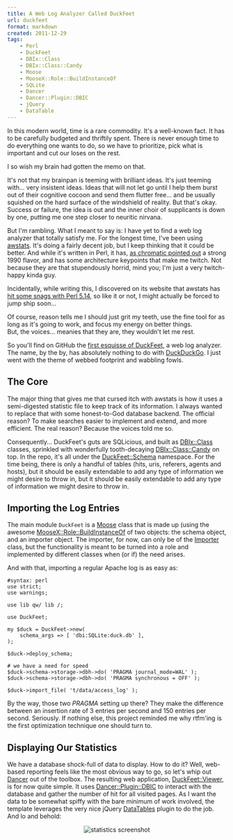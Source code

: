 ```yaml
---
title: A Web Log Analyzer Called DuckFeet
url: duckfeet
format: markdown
created: 2011-12-29
tags:
    - Perl
    - DuckFeet
    - DBIx::Class
    - DBIx::Class::Candy
    - Moose
    - MooseX::Role::BuildInstanceOf
    - SQLite
    - Dancer
    - Dancer::Plugin::DBIC
    - jQuery
    - DataTable
---
```


In this modern world, time is a rare commodity. It's a well-known fact. It has
to be carefully budgeted and thriftily spent. There is never enough time
to do everything one wants to do, so we have to prioritize, pick what is
important and cut our loses on the rest.

I so wish my brain had gotten the memo on that.

It's not that my brainpan is teeming with brilliant ideas. It's just teeming
with... very insistent ideas. Ideas that will not let go until I help them
burst out of their cognitive cocoon and send them flutter free... and be
usually squished on the hard surface of the windshield of reality. But that's
okay. Success or failure, the idea is out and the inner choir of supplicants
is down by one, putting me one step closer to neuritic nirvana.

But I'm rambling. What I meant to say is: I have yet to find a web log
analyzer that totally satisfy me.  For the longest time, I've been 
using [awstats](http://awstats.sourceforge.net/). It's doing a fairly decent
job, but I keep thinking that it could be better. And while it's written in
Perl, it has, [as chromatic pointed
out](https://twitter.com/#!/chromatic_x/status/150034740639039490) a strong 1990 flavor, 
and has some architecture keypoints that make me twitch.
Not because they are that stupendously horrid, mind you; I'm just a very
twitch-happy kinda guy.

Incidentally, while writing this, I discovered on its website that awstats 
has [hit some snags with Perl
5.14](http://sourceforge.net/projects/awstats/forums/forum/43430/topic/4573686),
so like it or not, I might actually be forced to jump ship soon...

Of course, reason tells me I should just grit my teeth, use the fine tool for
as long as it's going to work, and focus my energy on better things.  
But, the voices... meanies that they are, they wouldn't let me rest. 

So you'll find on GitHub the [first esquisse of
DuckFeet](http://github.com/yanick/DuckFeet), a web log analyzer.  The name, by
the by, has absolutely nothing to do with [DuckDuckGo](http://duckduckgo.com).
I just went with the theme of webbed footprint and wabbling fowls.

## The Core

The major thing that gives me that cursed itch with awstats is how it uses a
semi-digested statistic file to keep track of its information.  I always
wanted to replace that with some honest-to-God database backend. The official
reason? To make searches easier to implement and extend, and more efficient.
The real reason? Because the voices told me so.

Consequently... DuckFeet's guts are SQLicious, and built as
[DBIx::Class](cpan) classes, sprinkled with wonderfully
tooth-decaying [DBIx::Class::Candy](cpan) on top.
In the repo, it's all under the
[DuckFeet::Schema](https://github.com/yanick/DuckFeet/tree/master/lib/DuckFeet/Schema)
namespace.  For the time being, there is only a handful of tables (hits, uris,
referers, agents and hosts), but it should be easily extendable to add any
type of information we might desire to throw in, but it should be easily
extendable to add any type of information we might desire to throw in.

## Importing the Log Entries

The main module `DuckFeet` is a [Moose](cpan) class that is
made up (using the awesome [MooseX::Role::BuildInstanceOf](cpan) of two
objects: the schema object, and an importer object.  The importer, for now, 
can only be of the
[Importer](https://github.com/yanick/DuckFeet/blob/master/lib/DuckFeet/Importer.pm)
class, but the functionality is meant to be turned into a role and implemented
by different classes when (or if) the need arises.

And with that, importing a regular Apache log is as easy as:

    #syntax: perl
    use strict;
    use warnings;

    use lib qw/ lib /;

    use DuckFeet;

    my $duck = DuckFeet->new(
        schema_args => [ 'dbi:SQLite:duck.db' ],
    );

    $duck->deploy_schema;

    # we have a need for speed
    $duck->schema->storage->dbh->do( 'PRAGMA journal_mode=WAL' );
    $duck->schema->storage->dbh->do( 'PRAGMA synchronous = OFF' );

    $duck->import_file( 't/data/access_log' );

By the way, those two *PRAGMA* setting up there? They make the difference
between an insertion rate of 3 entries per second and 150 entries per second. 
Seriously. If nothing else, this project reminded me why rtfm'ing is the first
optimization technique one should turn to.

## Displaying Our Statistics

We have a database shock-full of data to display. How to do it? Well,
web-based reporting feels like the most obvious way to go, so let's whip
out [Dancer](cpan) out of the toolbox.  The resulting web application,
[DuckFeet::Viewer](http://github.com/yanick/DuckFeet/blob/master/lib/DuckFeet/Viewer.pm),
is for now quite simple. It uses [Dancer::Plugin::DBIC](cpan) to interact
with the database and gather the number of hit for all visited pages. As I
want the data to be somewhat spiffy with the bare minimum of work involved,
the template leverages the very nice jQuery
[DataTables](http://datatables.net/) plugin to do the job. And lo and behold:

<div align="center"><img src="__ENTRY_DIR__/screenshot.png" alt="statistics
screenshot"/></div>
